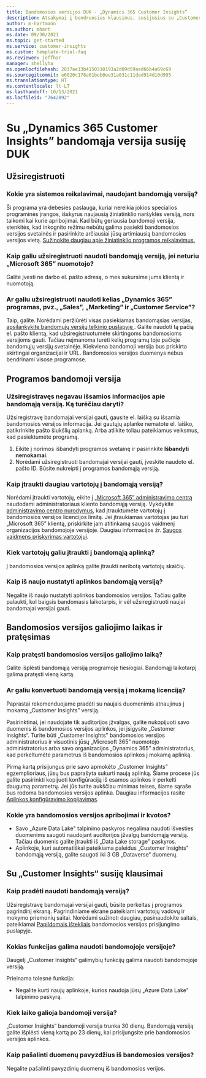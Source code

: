 ```yaml
---
title: Bandomosios versijos DUK - „Dynamics 365 Customer Insights“
description: Atsakymai į bendruosius klausimus, susijusius su „Customer Insights“ bandomosios versijos nustatymu ir valdymu. Sužinokite, kaip išspręsti problemas, susijusias su platforma ir programa.
author: m-hartmann
ms.author: mhart
ms.date: 09/30/2021
ms.topic: get-started
ms.service: customer-insights
ms.custom: template-trial-faq
ms.reviewer: jeffhar
manager: shellyha
ms.openlocfilehash: 2837ae13b4150310193a2d09d59aed66b4a69c69
ms.sourcegitcommit: e6020c178a61beb0ee31a031c11ded914d10d995
ms.translationtype: HT
ms.contentlocale: lt-LT
ms.lasthandoff: 10/13/2021
ms.locfileid: "7642892"
---
```

# <a name="dynamics-365-customer-insights-trial-faq"></a>Su „Dynamics 365 Customer Insights” bandomąja versija susiję DUK

## <a name="sign-up"></a>Užsiregistruoti

### <a name="what-are-the-system-requirements-for-the-trial"></a>Kokie yra sistemos reikalavimai, naudojant bandomąją versiją?

Ši programa yra debesies paslauga, kuriai nereikia jokios specialios programinės įrangos, išskyrus naujausią žiniatinklio naršyklės versiją, nors taikomi kai kurie apribojimai. Kad būtų geriausia bandomoji versija, stenkitės, kad inkognito režimu nebūtų galima pasiekti bandomosios versijos svetainės ir pasirinkite arčiausiai jūsų artimiausią bandomosios versijos vietą. [Sužinokite daugiau apie žiniatinklio programos reikalavimus.](/power-platform/admin/web-application-requirements)

### <a name="how-do-i-sign-up-for-the-trial-without-a-microsoft-365-tenant"></a>Kaip galiu užsiregistruoti naudoti bandomąją versiją, jei neturiu „Microsoft 365” nuomotojo?

Galite įvesti ne darbo el. pašto adresą, o mes sukursime jums klientą ir nuomotoją.

### <a name="can-i-sign-up-for-multiple-dynamics-365-apps-such-as-sales-marketing-and-customer-service"></a>Ar galiu užsiregistruoti naudoti kelias „Dynamics 365” programas, pvz., „Sales”, „Marketing” ir „Customer Service”?

Taip, galite. Norėdami peržiūrėti visas pasiekiamas bandomąsias versijas, [apsilankykite bandomųjų versijų telkinio puslapyje ](https://dynamics.microsoft.com/dynamics-365-free-trial). Galite naudoti tą pačią el. pašto klientą, kad užsiregistruotumėte skirtingoms bandomosioms versijoms gauti. Tačiau neįmanoma turėti kelių programų toje pačioje bandomųjų versijų svetainėje. Kiekviena bandomoji versija bus priskirta skirtingai organizacijai ir URL. Bandomosios versijos duomenys nebus bendrinami visose programose.

## <a name="trial-app"></a>Programos bandomoji versija

### <a name="i-didnt-receive-the-trial-details-email-after-signing-up-what-should-i-do"></a>Užsiregistravęs negavau išsamios informacijos apie bandomąją versiją. Ką turėčiau daryti?

Užsiregistravę bandomajai versijai gauti, gausite el. laišką su išsamia bandomosios versijos informacija. Jei gautųjų aplanke nematote el. laiško, patikrinkite pašto šiukšlių aplanką. Arba atlikite toliau pateikiamus veiksmus, kad pasiektumėte programą.

1. Eikite į norimos išbandyti programos svetainę ir pasirinkite **Išbandyti nemokamai**.
1. Norėdami užsiregistruoti bandomajai versijai gauti, įveskite naudoto el. pašto ID. Būsite nukreipti į programos bandomąją versiją.

### <a name="how-do-i-add-more-users-to-a-trial"></a>Kaip įtraukti daugiau vartotojų į bandomąją versiją?

Norėdami įtraukti vartotojų, eikite į [„Microsoft 365” administravimo centrą ](https://admin.microsoft.com) naudodami administratoriaus kliento bandomąją versiją. Vykdykite [administravimo centro nurodymus](/microsoft-365/admin/add-users/add-users), kad įtrauktumėte vartotojų į bandomosios versijos licencijos limitą. Jei įtraukiamas vartotojas jau turi „Microsoft 365” klientą, priskirkite jam atitinkamą saugos vaidmenį organizacijos bandomojoje versijoje. Daugiau informacijos žr. [Saugos vaidmens priskyrimas vartotojui](/power-platform/admin/create-users-assign-online-security-roles#assign-a-security-role-to-a-user).

### <a name="how-many-users-can-i-add-to-my-trial-environment"></a>Kiek vartotojų galiu įtraukti į bandomąją aplinką?

Į bandomosios versijos aplinką galite įtraukti neribotą vartotojų skaičių.

### <a name="how-do-i-reset-the-trial-environment"></a>Kaip iš naujo nustatyti aplinkos bandomąją versiją?

Negalite iš naujo nustatyti aplinkos bandomosios versijos. Tačiau galite palaukti, kol baigsis bandomasis laikotarpis, ir vėl užsiregistruoti naujai bandomajai versijai gauti.

## <a name="trial-expiration-and-extension"></a>Bandomosios versijos galiojimo laikas ir pratęsimas

### <a name="how-do-i-extend-the-trial"></a>Kaip pratęsti bandomosios versijos galiojimo laiką?

Galite išplėsti bandomąją versiją programoje tiesiogiai. Bandomąjį laikotarpį galima pratęsti vieną kartą.

### <a name="can-i-convert-the-trial-to-a-paid-license"></a>Ar galiu konvertuoti bandomąją versiją į mokamą licenciją?

Paprastai rekomenduojame pradėti su naujais duomenimis atnaujinus į mokamą „Customer Insights” versiją. 

Pasirinktinai, jei naudojate tik auditorijos įžvalgas, galite nukopijuoti savo duomenis iš bandomosios versijos aplinkos, jei įsigysite „Customer Insights“. Turite būti „Customer Insights” bandomosios versijos administratorius ir visuotinis jūsų „Microsoft 365” nuomotojo administratorius arba savo organizacijos „Dynamics 365” administratorius, kad perkeltumėte parametrus iš bandomosios aplinkos į mokamą aplinką. 

Pirmą kartą prisijungus prie savo apmokėto „Customer Insights” egzemplioriaus, jūsų bus paprašyta sukurti naują aplinką. Šiame procese jūs galite pasirinkti kopijuoti konfigūraciją iš esamos aplinkos ir perkelti daugumą parametrų. Jei jūs turite aukščiau minimas teises, šiame sąraše bus rodoma bandomosios versijos aplinka. Daugiau informacijos rasite [Aplinkos konfigūravimo kopijavimas](audience-insights/manage-environments.md#copy-the-environment-configuration).

### <a name="what-are-the-trial-limits-and-quotas"></a>Kokie yra bandomosios versijos apribojimai ir kvotos?

- Savo „Azure Data Lake" talpinimo paskyros negalima naudoti išvesties duomenims saugoti naudojant auditorijos įžvalgų bandomąją versiją. Tačiau duomenis galite įtraukti iš „Data Lake storage” paskyros.
- Aplinkoje, kuri automatiškai pateikiama paleidus „Customer Insights" bandomąją versiją, galite saugoti iki 3 GB „Dataverse“ duomenų.

## <a name="customer-insights-specific-questions"></a>Su „Customer Insights“ susiję klausimai

### <a name="how-do-i-start-using-the-trial"></a>Kaip pradėti naudoti bandomąją versiją?

Užsiregistravę bandomajai versijai gauti, būsite perkeltas į programos pagrindinį ekraną. Pagrindiniame ekrane pateikiami vartotojų vadovų ir mokymo priemonių saitai. Norėdami sužinoti daugiau, pasinaudokite saitais, pateikiamai [Papildomais ištekliais](trial-signup.md#additional-resources) bandomosios versijos prisijungimo puslapyje.

### <a name="what-features-are-available-in-the-trial"></a>Kokias funkcijas galima naudoti bandomojoje versijoje?

Daugelį „Customer Insights“ galimybių funkcijų galima naudoti bandomojoje versiją.

Prieinama tolesnė funkcija: 
- Negalite kurti naujų aplinkoje, kurios naudoja jūsų „Azure Data Lake" talpinimo paskyrą.

### <a name="how-long-does-the-trial-last"></a>Kiek laiko galioja bandomoji versija?

„Customer Insights“ bandomoji versija trunka 30 dienų. Bandomąją versiją galite išplėsti vieną kartą po 23 dienų, kai prisijungsite prie bandomosios versijos aplinkos.

### <a name="how-do-i-remove-sample-data-from-the-trial"></a>Kaip pašalinti duomenų pavyzdžius iš bandomosios versijos?

Negalite pašalinti pavyzdinių duomenų iš bandomosios verijos.
